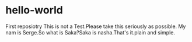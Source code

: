 # hello-world
First reposiotry
This is not a Test.Please take this seriously as possible.
My nam is Serge.So what is Saka?Saka is nasha.That's it.plain and simple.
